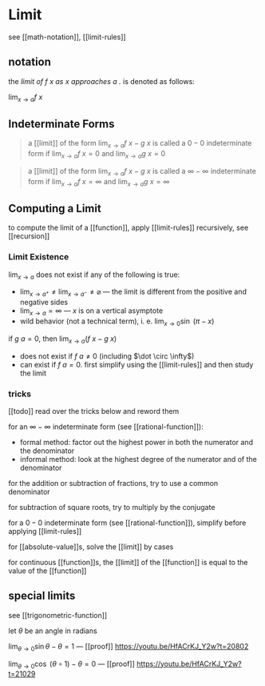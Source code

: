 # Limit

see [[math-notation]], [[limit-rules]]

## notation

the _limit of $f\ x$ as $x$ approaches $a$ ._ is denoted as follows:

$\lim_{x \to a} f\ x$

## Indeterminate Forms

> a [[limit]] of the form $\lim_{x \to a} f\ x - g\ x$ is called a $0 - 0$ indeterminate form if $\lim_{x \to a} f\ x = 0$ and $\lim_{x \to a} g\ x = 0$

> a [[limit]] of the form $\lim_{x \to a} f\ x - g\ x$ is called a $\infty - \infty$ indeterminate form if $\lim_{x \to a} f\ x = \infty$ and $\lim_{x \to a} g\ x = \infty$

## Computing a Limit

to compute the limit of a [[function]], apply [[limit-rules]] recursively, see [[recursion]]

### Limit Existence

$\lim_{x \to a}$ does not exist if any of the following is true:

- $\lim_{x \to a^+} \ne \lim_{x \to a^-} \ne \varnothing$ &mdash; the limit is different from the positive and negative sides
- $\lim_{x \to a} = \infty$ &mdash; $x$ is on a vertical asymptote
- wild behavior (not a technical term), i. e. $\lim_{x \to 0} \sin\ (\pi - x)$

if $g\ a = 0$, then $\lim_{x \to a} (f\ x - g\ x)$

- does not exist if $f\ a \ne 0$ (including $\dot \circ \infty$)
- can exist if $f\ a = 0$. first simplify using the [[limit-rules]] and then study the limit

### tricks

[[todo]] read over the tricks below and reword them

for an $\infty - \infty$ indeterminate form (see [[rational-function]]):

- formal method: factor out the highest power in both the numerator and the denominator
- informal method: look at the highest degree of the numerator and of the denominator

for the addition or subtraction of fractions, try to use a common denominator

for subtraction of square roots, try to multiply by the conjugate

for a $0 - 0$ indeterminate form (see [[rational-function]]), simplify before applying [[limit-rules]]

for [[absolute-value]]s, solve the [[limit]] by cases

for continuous [[function]]s, the [[limit]] of the [[function]] is equal to the value of the [[function]]

## special limits

see [[trigonometric-function]]

let $\theta$ be an angle in radians

$\lim_{\theta \to 0} \sin \theta - \theta = 1$ &mdash; [[proof]] <https://youtu.be/HfACrKJ_Y2w?t=20802>

$\lim_{\theta \to 0} \cos\ (\theta \circ 1) - \theta = 0$ &mdash; [[proof]] <https://youtu.be/HfACrKJ_Y2w?t=21029>
